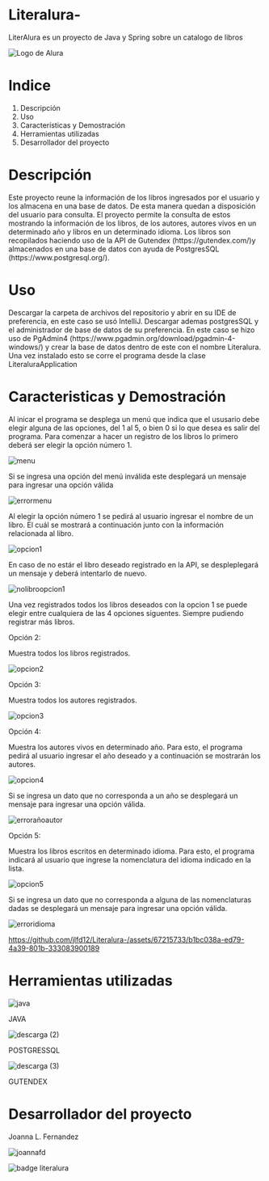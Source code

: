 # Literalura-
LiterAlura es un proyecto de Java y Spring sobre un catalogo de libros

![Logo de Alura](https://github.com/jlfd12/Conversor-de-Monedas/assets/67215733/9781ec64-0aac-4605-a1ea-947a25c926fc)


<h1 font-weight="bold">Indice</h1>
<ol>
  <li>Descripción</li>
  <li>Uso</li>
  <li>Características y Demostración</li>
  <li>Herramientas utilizadas</li>
  <li>Desarrollador del proyecto</li>
</ol>

<h1 font-weight="bold">Descripción</h1>
<p>Este proyecto reune la información de los libros ingresados por el usuario y los almacena en una base de datos. De esta manera quedan a disposición del usuario para consulta.
El proyecto permite la consulta de estos mostrando la información de los libros, de los autores, autores vivos en un determinado año y libros en un determinado idioma. Los libros son recopilados haciendo uso de la API de Gutendex (https://gutendex.com/)y almacenados en una base de datos con ayuda de PostgresSQL (https://www.postgresql.org/).
</p>

<h1>Uso</h1>

<p>Descargar la carpeta de archivos del repositorio y abrir en su IDE de preferencia, en este caso se usó IntelliJ. Descargar ademas postgresSQL y el administrador de base de datos de su preferencia. En este caso se hizo uso de PgAdmin4 (https://www.pgadmin.org/download/pgadmin-4-windows/) y crear la base de datos dentro de este con el nombre Literalura. Una vez instalado esto se corre el programa desde la clase LiteraluraApplication</p>

<h1>Caracteristicas y Demostración</h1>

<p>Al inicar el programa se desplega un menú que indica que el ususario debe elegir alguna de las opciones, del 1 al 5, o bien 0 si lo que desea es salir del programa. 
  Para comenzar a hacer un registro de los libros lo primero deberá ser elegir la opción número 1.</p>

![menu](https://github.com/jlfd12/Literalura-/assets/67215733/fc8d050d-521b-405c-9277-355a075d5345)

<p>Si se ingresa una opción del menú inválida este desplegará un mensaje para ingresar una opción válida</p>

![errormenu](https://github.com/jlfd12/Literalura-/assets/67215733/bab910b2-b23b-4fb6-bf86-593d758ddf70)

<p>Al elegir la opción número 1 se pedirá al usuario ingresar el nombre de un libro. El cuál se mostrará a continuación junto con la información relacionada al libro.</p>

![opcion1](https://github.com/jlfd12/Literalura-/assets/67215733/417f3c65-ac76-4d92-beea-82f0a08a6464)

<p>En caso de no estár el libro deseado registrado en la API, se despleplegará un mensaje y deberá intentarlo de nuevo. </p>

![nolibroopcion1](https://github.com/jlfd12/Literalura-/assets/67215733/88c363a4-23d5-4dff-8976-f8a2d3dddbbe)

<p>Una vez registrados todos los libros deseados con la opcion 1 se puede elegir entre cualquiera de las 4 opciones siguentes. Siempre pudiendo registrar más libros.</p>
<p font-weight = "bold">Opción 2: </p>
<p>Muestra todos los libros registrados.</p>

![opcion2](https://github.com/jlfd12/Literalura-/assets/67215733/7f9fee99-ebdd-454f-830f-6b565df8d507)

<p font-weight="bold">Opción 3:</p>
<p>Muestra todos los autores registrados.</p>

![opcion3](https://github.com/jlfd12/Literalura-/assets/67215733/d550b3de-4c34-4fe5-b2a0-67e2b452f0b7)

<p font-weight="bold">Opción 4:</p>
<p>Muestra los autores vivos en determinado año. Para esto, el programa pedirá al usuario ingresar el año deseado y a continuación se mostrarán los autores.</p>

![opcion4](https://github.com/jlfd12/Literalura-/assets/67215733/a774d069-525f-4b8e-b50b-60e0c6444d83)

<p>Si se ingresa un dato que no corresponda a un año se desplegará un mensaje para ingresar una opción válida.</p>

![errorañoautor](https://github.com/jlfd12/Literalura-/assets/67215733/77bed4db-3b03-4d26-a44c-1f24cdf478d5)

<p font-weight="bold">Opción 5:</p>
<p>Muestra los libros escritos en determinado idioma. Para esto, el programa indicará al usuario que ingrese la nomenclatura del idioma indicado en la lista.</p>

![opcion5](https://github.com/jlfd12/Literalura-/assets/67215733/be5f161e-2e32-4a5b-95cd-71d0a9a98b16)

<p>Si se ingresa un dato que no corresponda a alguna de las nomenclaturas dadas se desplegará un mensaje para ingresar una opción válida.</p>

![erroridioma](https://github.com/jlfd12/Literalura-/assets/67215733/69818962-616d-49fd-9a11-6a68240a47fc)


https://github.com/jlfd12/Literalura-/assets/67215733/b1bc038a-ed79-4a39-801b-333083900189


<h1 font-weight="bold">Herramientas utilizadas</h1>

![java](https://github.com/jlfd12/Conversor-de-Monedas/assets/67215733/4437322b-70a5-4c58-8842-99f4284a8fab)

JAVA

![descarga (2)](https://github.com/jlfd12/Literalura-/assets/67215733/55fc15cc-725e-49b3-aff4-160ea4a91590)

POSTGRESSQL

![descarga (3)](https://github.com/jlfd12/Literalura-/assets/67215733/076bca87-ba1d-403d-a0a0-d184abba1a31)

GUTENDEX

<h1 font-weight="bold">Desarrollador del proyecto</h1>

Joanna L. Fernandez

![joannafd](https://github.com/jlfd12/Conversor-de-Monedas/assets/67215733/2d1de9ef-b76b-44a1-ac8c-2f60107de2f7)


![badge literalura](https://github.com/jlfd12/Literalura-/assets/67215733/d1fd14a5-1e25-43ca-8b0f-9e2fc8cc7b86)


